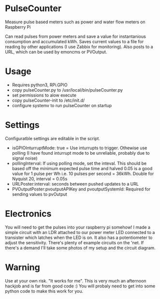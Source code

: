# PulseCounter
Measure pulse based meters such as power and water flow meters on Raspberry Pi

Can read pulses from power meters and save a value for instantanious consumption and accumulated kWh. Saves current values to a file for reading by other applications (I use Zabbix for monitoring). Also posts to a URL, which can be used by emoncms or PVOutput.

# Usage
- Requires python3, RPi.GPIO
- copy pulseCounter.py to /usr/local/bin/pulseCounter.py
- set permissions to alow execute
- copy pulseCounter-init to /etc/init.d/
- configure systemv to run pulseCounter on startup

# Settings
Configuratble settings are editable in the script.
- isGPIOInturruptMode: true = Use inturrupts to trigger. Othewise use polling (I have found inturrupt mode to be unreliable, probably due to signal noise)
- pollingInterval: If using polling mode, set the inteval. This should be based off the minimum expected pulse time and halved 0.05 is a good value for 1 pulse per Wh i.e. 10 pulses per second = 36kWh. Double for Nyquist 20, interval = 0.05s
- URLPoster:interval: seconds between pushed updates to a URL
- PVOutputPoster:pvoutputAPIKey and pvoutputSystemId: Required for sending values to pvOutput 

# Electronics
You will need to get the pulses into your raspberry pi somehow! I made a simple circuit with an LDR attached to our power meter LED connected to a transister which latches when the LED is on. It also has a potentiometer to adjust the sensitivity. There's plenty of example circuits on the 'net. If there's a demand I'll take some photos of my setup and the circuit diagram.

# Warning
Use at your own risk. "It works for me". This is very much an afternoon hackjob and is far from good code :) You will probaly need to get into some python code to make this work for you.
